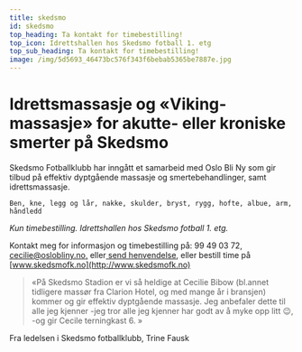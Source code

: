 ```yaml
---
title: skedsmo
id: skedsmo
top_heading: Ta kontakt for timebestilling!
top_icon: Idrettshallen hos Skedsmo fotball 1. etg
top_sub_heading: Ta kontakt for timebestilling!
image: /img/5d5693_46473bc576f343f6bebab5365be7887e.jpg
---
```

# Idrettsmassasje og «Viking-massasje»  for akutte- eller kroniske smerter på Skedsmo

Skedsmo Fotballklubb har inngått et samarbeid med Oslo Bli Ny som gir tilbud på effektiv dyptgående massasje og smertebehandlinger, samt idrettsmassasje.

```
Ben, kne, legg og lår, nakke, skulder, bryst, rygg, hofte, albue, arm, håndledd
```

_Kun timebestilling. Idrettshallen hos Skedsmo fotball 1. etg._

Kontakt meg for informasjon og timebestilling på: 99 49 03 72,  [cecilie@oslobliny.no,](mailto:cecilie@oslobliny.no) eller[ send henvendelse](www.oslobliny.no/kontakt), eller bestill time på [www.skedsmofk.no](http://www.skedsmofk.no)

> «På Skedsmo Stadion er vi så heldige at Cecilie Bibow (bl.annet tidligere massør fra Clarion Hotel, og med mange år i bransjen) kommer og gir effektiv dyptgående massasje. Jeg anbefaler dette til alle jeg kjenner -jeg tror alle jeg kjenner har godt av å myke opp litt 😉, -og gir Cecile terningkast 6. »

Fra ledelsen i Skedsmo fotballklubb, Trine Fausk
